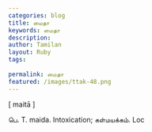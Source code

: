 ```yaml
---
categories: blog
title: மைதா
keywords: மைதா
description: 
author: Tamilan
layout: Ruby
tags: 
 
permalink: மைதா
featured: /images/ttak-48.png
---
```

  
[ maitā ]  
  
பெ. T. maida. Intoxication; கள்மயக்கம். Loc